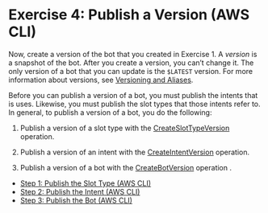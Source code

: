 # Exercise 4: Publish a Version \(AWS CLI\)<a name="gs-cli-publish"></a>

Now, create a version of the bot that you created in Exercise 1\. A *version* is a snapshot of the bot\. After you create a version, you can’t change it\. The only version of a bot that you can update is the `$LATEST` version\. For more information about versions, see [Versioning and Aliases](versioning-aliases.md)\. 

Before you can publish a version of a bot, you must publish the intents that is uses\. Likewise, you must publish the slot types that those intents refer to\. In general, to publish a version of a bot, you do the following:

1. Publish a version of a slot type with the [CreateSlotTypeVersion](API_CreateSlotTypeVersion.md) operation\.

1. Publish a version of an intent with the [CreateIntentVersion](API_CreateIntentVersion.md) operation\.

1. Publish a version of a bot with the [CreateBotVersion](API_CreateBotVersion.md) operation \.


+ [Step 1: Publish the Slot Type \(AWS CLI\)](gs-cli-publish-slot-type.md)
+ [Step 2: Publish the Intent \(AWS CLI\)](gs-cli-publish-intent.md)
+ [Step 3: Publish the Bot \(AWS CLI\)](gs-cli-publish-bot.md)